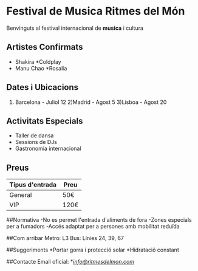 # Festival de Musica Ritmes del Món

Benvinguts al festival internacional de **musica** i cultura

## Artistes Confirmats
* Shakira
*Coldplay
* Manu Chao
*Rosalia

## Dates i Ubicacions
1) Barcelona - Juliol 12
2)Madrid - Agost 5
3)Lisboa - Agost 20

## Activitats Especials
- Taller de dansa
- Sessions de DJs
- Gastronomia internacional

## Preus
|Tipus d'entrada|Preu
|---|---
General|50€
VIP|120€

##Normativa
-No es permet l'entrada d'aliments de fora
-Zones especials per a fumadors
-Accés adaptat per a persones amb mobilitat reduïda

##Com arribar
Metro: L3
Bus: Línies 24, 39, 67

##Suggeriments
*Portar gorra i protecció solar
*Hidratació constant

##Contacte
Email oficial: **info@ritmesdelmon.com*

